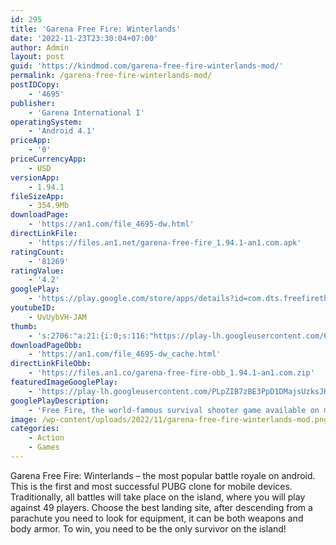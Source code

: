 ```yaml
---
id: 295
title: 'Garena Free Fire: Winterlands'
date: '2022-11-23T23:30:04+07:00'
author: Admin
layout: post
guid: 'https://kindmod.com/garena-free-fire-winterlands-mod/'
permalink: /garena-free-fire-winterlands-mod/
postIDCopy:
    - '4695'
publisher:
    - 'Garena International I'
operatingSystem:
    - 'Android 4.1'
priceApp:
    - '0'
priceCurrencyApp:
    - USD
versionApp:
    - 1.94.1
fileSizeApp:
    - 354.9Mb
downloadPage:
    - 'https://an1.com/file_4695-dw.html'
directLinkFile:
    - 'https://files.an1.net/garena-free-fire_1.94.1-an1.com.apk'
ratingCount:
    - '81269'
ratingValue:
    - '4.2'
googlePlay:
    - 'https://play.google.com/store/apps/details?id=com.dts.freefireth'
youtubeID:
    - UvUybVH-JAM
thumb:
    - 's:2706:"a:21:{i:0;s:116:"https://play-lh.googleusercontent.com/6Rfs3xDgCuXrSj80RNaUBomp9Io92rkcJKxWBBRhhpKSKDaOWZFvVvgnWCSlDHonsRmb=w526-h296";i:1;s:115:"https://play-lh.googleusercontent.com/TGVz9fN5rsOVCKrOARSMIDKxg9KMDXvDpQ4PYqWzFK5hviK4cG3yAwhKaJZDoU5pTY8=w526-h296";i:2;s:115:"https://play-lh.googleusercontent.com/MlbtdmDwayBq2mXFX_52sv1JS6VwPIhB9gxmqCsdX4CzqA4K3dOQKQn4v-6RupffwfA=w526-h296";i:3;s:116:"https://play-lh.googleusercontent.com/wOYff_py41uBZr8s6NY4ohxjm85JfesXAa2HvKBYKQPWRgYnHmMeX0iWpM0SFdYyjqlT=w526-h296";i:4;s:115:"https://play-lh.googleusercontent.com/oGvnOLqxl64eCHbukcODGuKfJynEC1u6flJbjac-ZUo_kd2ATuyUekw0fwFD2_lUxJQ=w526-h296";i:5;s:115:"https://play-lh.googleusercontent.com/TXHSMp337LTfYY9-NRCVffWkduU_ACAvLRHp2hrI-NPPmT_2H898G13mkW-ZWj9T-0k=w526-h296";i:6;s:115:"https://play-lh.googleusercontent.com/TnNpc7f79ztbFX6GzCbrK62sH3N5_cAXHQbuh-IHOXDR8bmiQVc2ceGbIZylraCHC5M=w526-h296";i:7;s:115:"https://play-lh.googleusercontent.com/-kaXPSGSCdHVB0SuH2tSJDbAkwu5QCybBycpV2WyWYX4pWVp75HIrfF-dHHX9E1Xfkg=w526-h296";i:8;s:115:"https://play-lh.googleusercontent.com/Qu4qZaI2LtPG3gv2fWs16TtPrwG1fwe8iMgMG_kjYENrZ6T22ye81DoJSocGN_KtTvY=w526-h296";i:9;s:115:"https://play-lh.googleusercontent.com/ypFroBNwi59-UFzsPipOibQvjaUCOId1fNLeWYPIWd-iPmC3TmYD8DZySgreqP1N7Hs=w526-h296";i:10;s:115:"https://play-lh.googleusercontent.com/86v6OeyO-CQJQXN9Vr9YwuScgYURf2JNQsRxy_omHNkHSrotbZpXMEajn1OqTBB7tf8=w526-h296";i:11;s:114:"https://play-lh.googleusercontent.com/6Tdg-82QR4UfRP93Hl473mkeODwAxagN3Ay7jr0l-B62NOjqPvHwa3pyOKU2tA6T-Q=w526-h296";i:12;s:114:"https://play-lh.googleusercontent.com/ODjkMtVNiCUl56IHil4tIS0G7wybpaz1n-CxiGOdSLwuhxvtmKMS2IF05JjQhMOa9Q=w526-h296";i:13;s:115:"https://play-lh.googleusercontent.com/garn3C9Kauv2wYkr3yf8yKBPJKze2ZTTk02fsBMwh048uI43u3D1SBxzw3tYefTJquI=w526-h296";i:14;s:115:"https://play-lh.googleusercontent.com/0mI5mqOf-d_sz8iI4qd67p4VgZzvYgGGpK_K_huh2jmxsiFW5uNqg1-AHYHoPiW1I00=w526-h296";i:15;s:115:"https://play-lh.googleusercontent.com/0Vr1cu6-VKcsMBasl82ZWAsKJAst_sdVgDiBA79PLMV0HjOdehZUb3EFTLD95aFUipo=w526-h296";i:16;s:116:"https://play-lh.googleusercontent.com/kQ6wnUYPBfGABJZWpHQPh6MyZHXOnOCIYHkyI9emFC2lYPt7NjxdUNT1mTm5DaQQovhf=w526-h296";i:17;s:115:"https://play-lh.googleusercontent.com/jUE8N12N6WeRFfvCopU1YOj2nB6LyAFiHOuK2CqnAQk8XBoT7owycQe1CJJeE9GFieI=w526-h296";i:18;s:114:"https://play-lh.googleusercontent.com/filVzSKurJb8lqo9CzetvhSVza9c414j1Al1_hCQ3HYO5D_u0sfDREAaR1B5TwYYYQ=w526-h296";i:19;s:114:"https://play-lh.googleusercontent.com/iRJXf0bqe6YJkvDsCrUR_oBW-7H-xVJ-NTd-N_hwXw3SdbE1fZCAj3uWaXlhuo2s9w=w526-h296";i:20;s:116:"https://play-lh.googleusercontent.com/Yg5Zm5mNyGjhD_Dc88TuZfQQx3XLDLsZ9DPnJV2ybfwQIGUpy-DU0eu8ZcmyrdLS7oXF=w526-h296";}";'
downloadPageObb:
    - 'https://an1.com/file_4695-dw_cache.html'
directLinkFileObb:
    - 'https://files.an1.co/garena-free-fire-obb_1.94.1-an1.com.zip'
featuredImageGooglePlay:
    - 'https://play-lh.googleusercontent.com/PLpZIB7zBE3PpD1DMajsUzksJHlPFGTpQJv8zwnbY1bqIGKxeqWzZdWbxJ4YpD0Hhhs'
googlePlayDescription:
    - 'Free Fire, the world-famous survival shooter game available on mobile. Each 10-minute game places you on a remote island where you are pit against 49 other players, all seeking survival. Players freely choose their starting point with their parachute, and aim to stay in the safe zone for as long as possible. Drive vehicles to explore the vast map, hide in the wild, or become invisible by proning under grass or rifts. Ambush, snipe, survive, there is only one goal: to survive and answer the call of duty.Free Fire, Battle In Style![Survival shooter in its original form]'
image: /wp-content/uploads/2022/11/garena-free-fire-winterlands-mod.png
categories:
    - Action
    - Games
---
```


Garena Free Fire: Winterlands – the most popular battle royale on android. This is the first and most successful PUBG clone for mobile devices. Traditionally, all battles will take place on the island, where you will play against 49 players. Choose the best landing site, after descending from a parachute you need to look for equipment, it can be both weapons and body armor. To win, you need to be the only survivor on the island!
